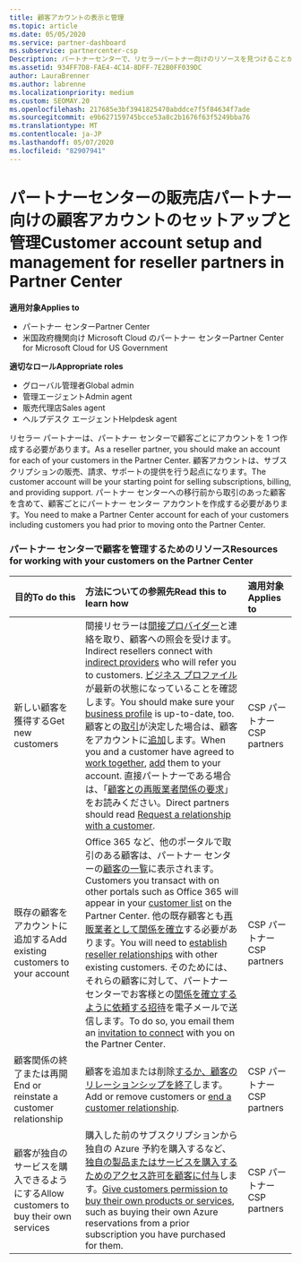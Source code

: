 ```yaml
---
title: 顧客アカウントの表示と管理
ms.topic: article
ms.date: 05/05/2020
ms.service: partner-dashboard
ms.subservice: partnercenter-csp
Description: パートナーセンターで、リセラーパートナー向けのリソースを見つけることができます。 これには、サブスクリプション、請求、またはオファーのサポートを販売する前の顧客アカウントの作成が含まれます。
ms.assetid: 934FF7D8-FAE4-4C14-8DFF-7E2B0FF039DC
author: LauraBrenner
ms.author: labrenne
ms.localizationpriority: medium
ms.custom: SEOMAY.20
ms.openlocfilehash: 217685e3bf3941825470abddce7f5f84634f7ade
ms.sourcegitcommit: e9b627159745bcce53a8c2b1676f63f5249bba76
ms.translationtype: MT
ms.contentlocale: ja-JP
ms.lasthandoff: 05/07/2020
ms.locfileid: "82907941"
---
```

# <a name="customer-account-setup-and-management-for-reseller-partners-in-partner-center"></a><span data-ttu-id="eee62-104">パートナーセンターの販売店パートナー向けの顧客アカウントのセットアップと管理</span><span class="sxs-lookup"><span data-stu-id="eee62-104">Customer account setup and management for reseller partners in Partner Center</span></span>

<span data-ttu-id="eee62-105">**適用対象**</span><span class="sxs-lookup"><span data-stu-id="eee62-105">**Applies to**</span></span>

-  <span data-ttu-id="eee62-106">パートナー センター</span><span class="sxs-lookup"><span data-stu-id="eee62-106">Partner Center</span></span>
-  <span data-ttu-id="eee62-107">米国政府機関向け Microsoft Cloud のパートナー センター</span><span class="sxs-lookup"><span data-stu-id="eee62-107">Partner Center for Microsoft Cloud for US Government</span></span>

<span data-ttu-id="eee62-108">**適切なロール**</span><span class="sxs-lookup"><span data-stu-id="eee62-108">**Appropriate roles**</span></span>

- <span data-ttu-id="eee62-109">グローバル管理者</span><span class="sxs-lookup"><span data-stu-id="eee62-109">Global admin</span></span>
- <span data-ttu-id="eee62-110">管理エージェント</span><span class="sxs-lookup"><span data-stu-id="eee62-110">Admin agent</span></span>
- <span data-ttu-id="eee62-111">販売代理店</span><span class="sxs-lookup"><span data-stu-id="eee62-111">Sales agent</span></span>
- <span data-ttu-id="eee62-112">ヘルプデスク エージェント</span><span class="sxs-lookup"><span data-stu-id="eee62-112">Helpdesk agent</span></span>

<span data-ttu-id="eee62-113">リセラー パートナーは、パートナー センターで顧客ごとにアカウントを 1 つ作成する必要があります。</span><span class="sxs-lookup"><span data-stu-id="eee62-113">As a reseller partner, you should make an account for each of your customers in the Partner Center.</span></span> <span data-ttu-id="eee62-114">顧客アカウントは、サブスクリプションの販売、請求、サポートの提供を行う起点になります。</span><span class="sxs-lookup"><span data-stu-id="eee62-114">The customer account will be your starting point for selling subscriptions, billing, and providing support.</span></span> <span data-ttu-id="eee62-115">パートナー センターへの移行前から取引のあった顧客を含めて、顧客ごとにパートナー センター アカウントを作成する必要があります。</span><span class="sxs-lookup"><span data-stu-id="eee62-115">You need to make a Partner Center account for each of your customers including customers you had prior to moving onto the Partner Center.</span></span>

### <a name="resources-for-working-with-your-customers-on-the-partner-center"></a><span data-ttu-id="eee62-116">パートナー センターで顧客を管理するためのリソース</span><span class="sxs-lookup"><span data-stu-id="eee62-116">Resources for working with your customers on the Partner Center</span></span>

|<span data-ttu-id="eee62-117">**目的**</span><span class="sxs-lookup"><span data-stu-id="eee62-117">**To do this**</span></span>   |<span data-ttu-id="eee62-118">**方法についての参照先**</span><span class="sxs-lookup"><span data-stu-id="eee62-118">**Read this to learn how**</span></span>   |<span data-ttu-id="eee62-119">**適用対象**</span><span class="sxs-lookup"><span data-stu-id="eee62-119">**Applies to**</span></span>|
|-----------------|:----------------------------|:--------------|
|<span data-ttu-id="eee62-120">新しい顧客を獲得する</span><span class="sxs-lookup"><span data-stu-id="eee62-120">Get new customers</span></span>|<span data-ttu-id="eee62-121">間接リセラーは[間接プロバイダー](indirect-reseller-tasks-in-partner-center.md)と連絡を取り、顧客への照会を受けます。</span><span class="sxs-lookup"><span data-stu-id="eee62-121">Indirect resellers connect with [indirect providers](indirect-reseller-tasks-in-partner-center.md) who will refer you to customers.</span></span> <span data-ttu-id="eee62-122">[ビジネス プロファイル](create-a-marketing-profile.md)が最新の状態になっていることを確認します。</span><span class="sxs-lookup"><span data-stu-id="eee62-122">You should make sure your [business profile](create-a-marketing-profile.md) is up-to-date, too.</span></span> <span data-ttu-id="eee62-123">顧客との[取引](responding-to-referrals.md)が決定した場合は、顧客をアカウントに[追加](add-a-new-customer.md)します。</span><span class="sxs-lookup"><span data-stu-id="eee62-123">When you and a customer have agreed to [work together](responding-to-referrals.md), [add](add-a-new-customer.md) them to your account.</span></span> <span data-ttu-id="eee62-124">直接パートナーである場合は、「[顧客との再販業者関係の要求](request-a-relationship-with-a-customer.md)」をお読みください。</span><span class="sxs-lookup"><span data-stu-id="eee62-124">Direct partners should read [ Request a relationship with a customer](request-a-relationship-with-a-customer.md).</span></span>|<span data-ttu-id="eee62-125">CSP パートナー</span><span class="sxs-lookup"><span data-stu-id="eee62-125">CSP partners</span></span>|
|<span data-ttu-id="eee62-126">既存の顧客をアカウントに追加する</span><span class="sxs-lookup"><span data-stu-id="eee62-126">Add existing customers to your account</span></span>   | <span data-ttu-id="eee62-127">Office 365 など、他のポータルで取引のある顧客は、パートナー センターの[顧客の一覧](see-your-customer-list.md)に表示されます。</span><span class="sxs-lookup"><span data-stu-id="eee62-127">Customers you transact with on other portals such as Office 365 will appear in your [customer list](see-your-customer-list.md) on the Partner Center.</span></span> <span data-ttu-id="eee62-128">他の既存顧客とも[再販業者として関係を確立](indirect-reseller-tasks-in-partner-center.md)する必要があります。</span><span class="sxs-lookup"><span data-stu-id="eee62-128">You will need to [establish reseller relationships](indirect-reseller-tasks-in-partner-center.md) with other existing customers.</span></span> <span data-ttu-id="eee62-129">そのためには、それらの顧客に対して、パートナー センターでお客様との[関係を確立するように依頼する招待](responding-to-referrals.md)を電子メールで送信します。</span><span class="sxs-lookup"><span data-stu-id="eee62-129">To do so, you email them an [invitation to connect](responding-to-referrals.md) with you on the Partner Center.</span></span>   | <span data-ttu-id="eee62-130">CSP パートナー</span><span class="sxs-lookup"><span data-stu-id="eee62-130">CSP partners</span></span>   |
|<span data-ttu-id="eee62-131">顧客関係の終了または再開</span><span class="sxs-lookup"><span data-stu-id="eee62-131">End or reinstate a customer relationship</span></span>   | <span data-ttu-id="eee62-132">顧客を追加または削除[するか、顧客のリレーションシップを終了](remove-a-relationship.md)します。</span><span class="sxs-lookup"><span data-stu-id="eee62-132">Add or remove customers or [end a customer relationship](remove-a-relationship.md).</span></span>  |   <span data-ttu-id="eee62-133">CSP パートナー</span><span class="sxs-lookup"><span data-stu-id="eee62-133">CSP partners</span></span> |
|<span data-ttu-id="eee62-134">顧客が独自のサービスを購入できるようにする</span><span class="sxs-lookup"><span data-stu-id="eee62-134">Allow customers to buy their own services</span></span>   | <span data-ttu-id="eee62-135">購入した前のサブスクリプションから独自の Azure 予約を購入するなど、[独自の製品またはサービスを購入するためのアクセス許可を顧客に付与](give-customers-permission.md)します。</span><span class="sxs-lookup"><span data-stu-id="eee62-135">[Give customers permission to buy their own products or services](give-customers-permission.md), such as buying their own Azure reservations from a prior subscription you have purchased for them.</span></span>  | <span data-ttu-id="eee62-136">CSP パートナー</span><span class="sxs-lookup"><span data-stu-id="eee62-136">CSP partners</span></span> |